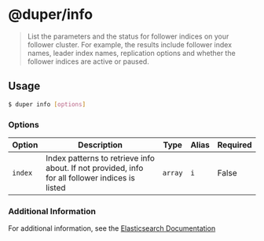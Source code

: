 # @duper/info

> List the parameters and the status for follower indices on your follower cluster. For example, the results include follower index names, leader index names, replication options and whether the follower indices are active or paused.

## Usage

```sh
$ duper info [options]
```

### Options

| Option | Description | Type | Alias | Required |
| -------- | ----------- | ------- | --------- | ------ |
| `index` | Index patterns to retrieve info about. If not provided, info for all follower indices is listed | `array` | `i` | False |

### Additional Information

For additional information, see the [Elasticsearch Documentation](https://www.elastic.co/guide/en/elasticsearch/reference/current/ccr-get-follow-info.html)
